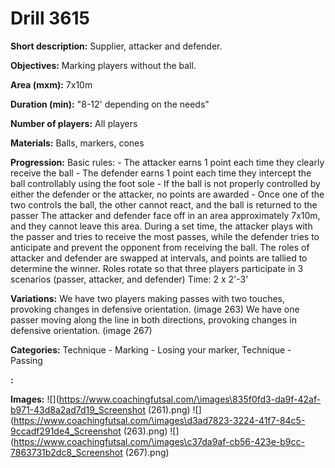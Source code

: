 # Drill 3615

**Short description:**
Supplier, attacker and defender.

**Objectives:**
Marking players without the ball.

**Area (mxm):**
7x10m

**Duration (min):**
"8-12' depending on the needs"

**Number of players:**
All players

**Materials:**
Balls, markers, cones

**Progression:**
Basic rules: - The attacker earns 1 point each time they clearly receive the ball - The defender earns 1 point each time they intercept the ball controllably using the foot sole - If the ball is not properly controlled by either the defender or the attacker, no points are awarded - Once one of the two controls the ball, the other cannot react, and the ball is returned to the passer The attacker and defender face off in an area approximately 7x10m, and they cannot leave this area. During a set time, the attacker plays with the passer and tries to receive the most passes, while the defender tries to anticipate and prevent the opponent from receiving the ball. The roles of attacker and defender are swapped at intervals, and points are tallied to determine the winner. Roles rotate so that three players participate in 3 scenarios (passer, attacker, and defender) Time: 2 x 2'-3'

**Variations:**
We have two players making passes with two touches, provoking changes in defensive orientation. (image 263) We have one passer moving along the line in both directions, provoking changes in defensive orientation. (image 267)

**Categories:**
Technique - Marking - Losing your marker, Technique - Passing

**:**


**Images:**
![](https://www.coachingfutsal.com/\images\835f0fd3-da9f-42af-b971-43d8a2ad7d19_Screenshot (261).png)
![](https://www.coachingfutsal.com/\images\d3ad7823-3224-41f7-84c5-9ccadf291de4_Screenshot (263).png)
![](https://www.coachingfutsal.com/\images\c37da9af-cb56-423e-b9cc-7863731b2dc8_Screenshot (267).png)

